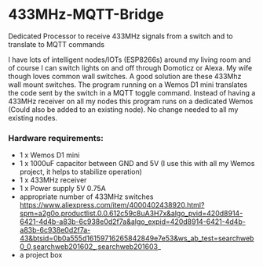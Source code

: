 # 433MHz-MQTT-Bridge
Dedicated Processor to receive 433MHz signals from a switch and to translate to MQTT commands

I have lots of intelligent nodes/IOTs (ESP8266s) around my living room and of course I can switch lights on and off through Domoticz or Alexa.
My wife though loves common wall switches. A good solution are these 433Mhz wall mount switches. The program running on a Wemos D1 mini 
translates the code sent by the switch in a MQTT toggle command. Instead of having a 433MHz receiver on all my nodes this program 
runs on a dedicated Wemos (Could also be added to an existing node). No change needed to all my existing nodes.

### Hardware requirements:
* 1 x Wemos D1 mini
* 1 x 1000uF capacitor between GND and 5V (I use this with all my Wemos project, it helps to stabilize operation)
* 1 x 433MHz receiver 
* 1 x Power supply 5V 0.75A
* appropriate number of 433MHz switches https://www.aliexpress.com/item/4000402438920.html?spm=a2g0o.productlist.0.0.612c59c8uA3H7x&algo_pvid=420d8914-6421-4d4b-a83b-6c938e0d2f7a&algo_expid=420d8914-6421-4d4b-a83b-6c938e0d2f7a-43&btsid=0b0a555d16159716265842849e7e53&ws_ab_test=searchweb0_0,searchweb201602_,searchweb201603_
* a project box
